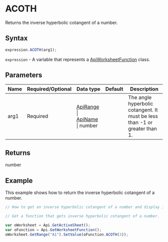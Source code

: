 # ACOTH

Returns the inverse hyperbolic cotangent of a number.

## Syntax

```javascript
expression.ACOTH(arg1);
```

`expression` - A variable that represents a [ApiWorksheetFunction](../ApiWorksheetFunction.md) class.

## Parameters

| **Name** | **Required/Optional** | **Data type** | **Default** | **Description** |
| ------------- | ------------- | ------------- | ------------- | ------------- |
| arg1 | Required | [ApiRange](../../ApiRange/ApiRange.md) \| [ApiName](../../ApiName/ApiName.md) \| number |  | The angle hyperbolic cotangent. It must be less than -1 or greater than 1. |

## Returns

number

## Example

This example shows how to return the inverse hyperbolic cotangent of a number.

```javascript editor-xlsx
// How to get an inverse hyperbolic cotangent of a number and display it in the worksheet.

// Get a function that gets inverse hyperbolic cotangent of a number.

var oWorksheet = Api.GetActiveSheet();
var oFunction = Api.GetWorksheetFunction();
oWorksheet.GetRange("A1").SetValue(oFunction.ACOTH(3));
```
